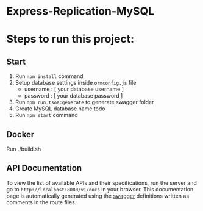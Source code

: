 # Express-Replication-MySQL

# Steps to run this project:

## Start

1. Run `npm install` command
2. Setup database settings inside `ormconfig.js` file
   - username : [ your database username ]
   - password : [ your database password ]
3. Run `npm run tsoa:generate` to generate swagger folder
4. Create MySQL database name todo
5. Run `npm start` command

## Docker

Run ./build.sh

## API Documentation

To view the list of available APIs and their specifications, run the server and go to `http://localhost:8080/v1/docs` in your browser. This documentation page is automatically generated using the [swagger](https://swagger.io/) definitions written as comments in the route files.

